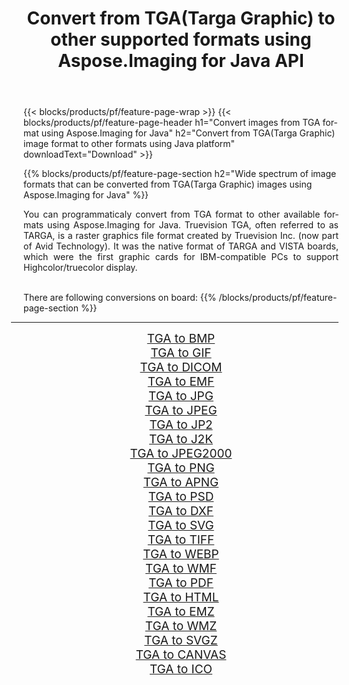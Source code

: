 ﻿---
title: Convert from TGA(Targa Graphic) to other supported formats using Aspose.Imaging for Java API 
weight: 3920
url: /java/conversion/from/tga/ 
lang: en
langdirlevel: 2
locales: zh-hans,ja,it,ru,de,es,fr,nl,id,lt,pl,pt,vi,tr,ko,zh-hant,ar,hi,th,sv,cs,uk,he
description: Aspose.Imaging API can easily convert from TGA(Targa Graphic) to other formats using Java platform
---

{{< blocks/products/pf/feature-page-wrap >}}
{{< blocks/products/pf/feature-page-header h1="Convert images from TGA format using Aspose.Imaging for Java" h2="Convert from TGA(Targa Graphic) image format to other formats using Java platform" downloadText="Download" >}}


{{% blocks/products/pf/feature-page-section  h2="Wide spectrum of image formats that can be converted from TGA(Targa Graphic) images using Aspose.Imaging for Java" %}}
<p align=justify>You can programmaticaly convert from TGA format to other available formats using 
Aspose.Imaging for Java. Truevision TGA, often referred to as TARGA, is a raster graphics file format created by Truevision Inc. (now part of Avid Technology). It was the native format of TARGA and VISTA boards, which were the first graphic cards for IBM-compatible PCs to support Highcolor/truecolor display.</p>
<br/>
There are following conversions on board:
{{% /blocks/products/pf/feature-page-section %}}
<div class="container-fluid productfamilypage bg-gray">
    <div class="convertypes bg-gray agp-content section">
        <div class="container">
		<hr style="margin-left:-20px;"/>
		<div class="row other-converters" style="gap: 10px;font-size: 19px;text-align:center;">
		    <div class='col-md-2 other-converter remove-lp remove-rp'><a href="/imaging/java/conversion/tga-to-bmp/" style="padding:15px;">TGA to BMP</a></div><div class='col-md-2 other-converter remove-lp remove-rp'><a href="/imaging/java/conversion/tga-to-gif/" style="padding:15px;">TGA to GIF</a></div><div class='col-md-2 other-converter remove-lp remove-rp'><a href="/imaging/java/conversion/tga-to-dicom/" style="padding:15px;">TGA to DICOM</a></div><div class='col-md-2 other-converter remove-lp remove-rp'><a href="/imaging/java/conversion/tga-to-emf/" style="padding:15px;">TGA to EMF</a></div><div class='col-md-2 other-converter remove-lp remove-rp'><a href="/imaging/java/conversion/tga-to-jpg/" style="padding:15px;">TGA to JPG</a></div><div class='col-md-2 other-converter remove-lp remove-rp'><a href="/imaging/java/conversion/tga-to-jpeg/" style="padding:15px;">TGA to JPEG</a></div><div class='col-md-2 other-converter remove-lp remove-rp'><a href="/imaging/java/conversion/tga-to-jp2/" style="padding:15px;">TGA to JP2</a></div><div class='col-md-2 other-converter remove-lp remove-rp'><a href="/imaging/java/conversion/tga-to-j2k/" style="padding:15px;">TGA to J2K</a></div><div class='col-md-2 other-converter remove-lp remove-rp'><a href="/imaging/java/conversion/tga-to-jpeg2000/" style="padding:15px;">TGA to JPEG2000</a></div><div class='col-md-2 other-converter remove-lp remove-rp'><a href="/imaging/java/conversion/tga-to-png/" style="padding:15px;">TGA to PNG</a></div><div class='col-md-2 other-converter remove-lp remove-rp'><a href="/imaging/java/conversion/tga-to-apng/" style="padding:15px;">TGA to APNG</a></div><div class='col-md-2 other-converter remove-lp remove-rp'><a href="/imaging/java/conversion/tga-to-psd/" style="padding:15px;">TGA to PSD</a></div><div class='col-md-2 other-converter remove-lp remove-rp'><a href="/imaging/java/conversion/tga-to-dxf/" style="padding:15px;">TGA to DXF</a></div><div class='col-md-2 other-converter remove-lp remove-rp'><a href="/imaging/java/conversion/tga-to-svg/" style="padding:15px;">TGA to SVG</a></div><div class='col-md-2 other-converter remove-lp remove-rp'><a href="/imaging/java/conversion/tga-to-tiff/" style="padding:15px;">TGA to TIFF</a></div><div class='col-md-2 other-converter remove-lp remove-rp'><a href="/imaging/java/conversion/tga-to-webp/" style="padding:15px;">TGA to WEBP</a></div><div class='col-md-2 other-converter remove-lp remove-rp'><a href="/imaging/java/conversion/tga-to-wmf/" style="padding:15px;">TGA to WMF</a></div><div class='col-md-2 other-converter remove-lp remove-rp'><a href="/imaging/java/conversion/tga-to-pdf/" style="padding:15px;">TGA to PDF</a></div><div class='col-md-2 other-converter remove-lp remove-rp'><a href="/imaging/java/conversion/tga-to-html/" style="padding:15px;">TGA to HTML</a></div><div class='col-md-2 other-converter remove-lp remove-rp'><a href="/imaging/java/conversion/tga-to-emz/" style="padding:15px;">TGA to EMZ</a></div><div class='col-md-2 other-converter remove-lp remove-rp'><a href="/imaging/java/conversion/tga-to-wmz/" style="padding:15px;">TGA to WMZ</a></div><div class='col-md-2 other-converter remove-lp remove-rp'><a href="/imaging/java/conversion/tga-to-svgz/" style="padding:15px;">TGA to SVGZ</a></div><div class='col-md-2 other-converter remove-lp remove-rp'><a href="/imaging/java/conversion/tga-to-canvas/" style="padding:15px;">TGA to CANVAS</a></div><div class='col-md-2 other-converter remove-lp remove-rp'><a href="/imaging/java/conversion/tga-to-ico/" style="padding:15px;">TGA to ICO</a></div>
                </div>
        </div>
    </div>
</div>
<br/>

